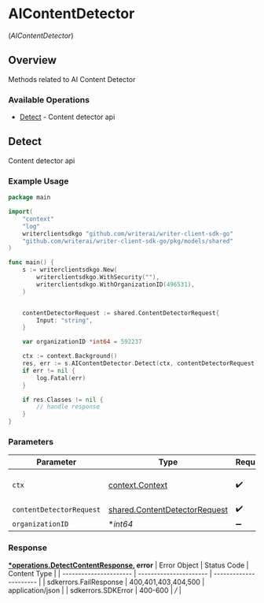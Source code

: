 # AIContentDetector
(*AIContentDetector*)

## Overview

Methods related to AI Content Detector

### Available Operations

* [Detect](#detect) - Content detector api

## Detect

Content detector api

### Example Usage

```go
package main

import(
	"context"
	"log"
	writerclientsdkgo "github.com/writerai/writer-client-sdk-go"
	"github.com/writerai/writer-client-sdk-go/pkg/models/shared"
)

func main() {
    s := writerclientsdkgo.New(
        writerclientsdkgo.WithSecurity(""),
        writerclientsdkgo.WithOrganizationID(496531),
    )


    contentDetectorRequest := shared.ContentDetectorRequest{
        Input: "string",
    }

    var organizationID *int64 = 592237

    ctx := context.Background()
    res, err := s.AIContentDetector.Detect(ctx, contentDetectorRequest, organizationID)
    if err != nil {
        log.Fatal(err)
    }

    if res.Classes != nil {
        // handle response
    }
}
```

### Parameters

| Parameter                                                                             | Type                                                                                  | Required                                                                              | Description                                                                           |
| ------------------------------------------------------------------------------------- | ------------------------------------------------------------------------------------- | ------------------------------------------------------------------------------------- | ------------------------------------------------------------------------------------- |
| `ctx`                                                                                 | [context.Context](https://pkg.go.dev/context#Context)                                 | :heavy_check_mark:                                                                    | The context to use for the request.                                                   |
| `contentDetectorRequest`                                                              | [shared.ContentDetectorRequest](../../../pkg/models/shared/contentdetectorrequest.md) | :heavy_check_mark:                                                                    | N/A                                                                                   |
| `organizationID`                                                                      | **int64*                                                                              | :heavy_minus_sign:                                                                    | N/A                                                                                   |


### Response

**[*operations.DetectContentResponse](../../pkg/models/operations/detectcontentresponse.md), error**
| Error Object           | Status Code            | Content Type           |
| ---------------------- | ---------------------- | ---------------------- |
| sdkerrors.FailResponse | 400,401,403,404,500    | application/json       |
| sdkerrors.SDKError     | 400-600                | */*                    |
